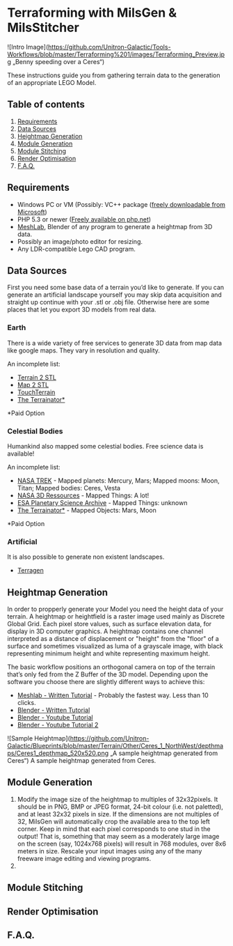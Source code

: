 # Terraforming with MilsGen & MilsStitcher

![Intro Image](https://github.com/Unitron-Galactic/Tools-Workflows/blob/master/Terraforming%201/images/Terraforming_Preview.jpg „Benny speeding over a Ceres“)

These instructions guide you from gathering terrain data to the generation of an appropriate LEGO Model.

## Table of contents

1. [Requirements](#requirements)
2. [Data Sources](#datasources)
3. [Heightmap Generation](#heightmap)
4. [Module Generation](#milsgen)
5. [Module Stitching](#milsstitcher)
6. [Render Optimisation ](#optimisation)
7. [F.A.Q.](#faq)

## Requirements <a name=„requirements“></a>

* Windows PC or VM (Possibly: VC++ package ([freely downloadable from Microsoft](http://www.microsoft.com/en-us/download/details.aspx?id=5555))
* PHP 5.3 or newer ([Freely available on php.net](https://windows.php.net/download/))
* [MeshLab](http://www.meshlab.net/), Blender of any program to generate a heightmap from 3D data.
* Possibly an image/photo editor for resizing.
* Any LDR-compatible Lego CAD program.

## Data Sources <a name=„datasources“></a>

First you need some base data of a terrain you’d like to generate. If you can generate an artificial landscape yourself you may skip data acquisition and straight up continue with your .stl or .obj file.
Otherwise here are some places that let you export 3D models from real data.

### Earth

There is a wide variety of free services to generate 3D data from map data like google maps. They vary in resolution and quality.

An incomplete list:

* [Terrain 2 STL](http://jthatch.com/Terrain2STL/)
* [Map 2 STL](https://map2stl.com/)
* [TouchTerrain](https://touchterrain.geol.iastate.edu/)
* [The Terrainator*](https://terrainator.com/)

*Paid Option

### Celestial Bodies

Humankind also mapped some celestial bodies. Free science data is available!

An incomplete list:

* [NASA TREK](https://trek.nasa.gov/) - Mapped planets: Mercury, Mars; Mapped moons: Moon, Titan; Mapped bodies: Ceres, Vesta
* [NASA 3D Ressources](https://nasa3d.arc.nasa.gov/models) - Mapped Things: A lot!
* [ESA Planetary Science Archive](https://archives.esac.esa.int/psa/#!Home%20View) - Mapped Things: unknown
* [The Terrainator*](https://terrainator.com/) - Mapped Objects: Mars, Moon

*Paid Option

### Artificial

It is also possible to generate non existent landscapes.

* [Terragen](https://planetside.co.uk/)

## Heightmap Generation <a name=„heightmap“></a>

In order to propperly generate your Model you need the height data of your terrain. A heightmap or heightfield is a raster image used mainly as Discrete Global Grid. Each pixel store values, such as surface elevation data, for display in 3D computer graphics. A heightmap contains one channel interpreted as a distance of displacement or "height" from the "floor" of a surface and sometimes visualized as luma of a grayscale image, with black representing minimum height and white representing maximum height.

The basic workflow positions an orthogonal camera on top of the terrain that’s only fed from the Z Buffer of the 3D model.
Depending upon the software you choose there are slightly different ways to achieve this:

* [Meshlab - Written Tutorial](https://community.glowforge.com/t/tutorial-creating-a-depth-map-from-a-3d-model-for-3d-engraving/6659) - Probably the fastest way. Less than 10 clicks.
* [Blender - Written Tutorial](https://www.sjg.io/post/75382046691/creating-bump-maps-for-texture-engraving-from-stl)
* [Blender - Youtube Tutorial](https://www.youtube.com/watch?v=dUEPieo26nk)
* [Blender - Youtube Tutorial 2](https://www.youtube.com/watch?v=AtkU2aaaCfU)


![Sample Heightmap](https://github.com/Unitron-Galactic/Blueprints/blob/master/Terrain/Other/Ceres_1_NorthWest/depthmaps/Ceres1_depthmap_520x520.png „A sample heightmap generated from Ceres“)
A sample heightmap generated from Ceres.

## Module Generation <a name=„milsgen“></a>

1. Modify the image size of the heightmap to multiples of 32x32pixels. It should be in PNG, BMP or JPEG format, 24-bit colour (i.e. not paletted), and at least 32x32 pixels in size. If the dimensions are not multiples of 32, MilsGen will automatically crop the available area to the top left corner. 
Keep in mind that each pixel corresponds to one stud in the output! That is, something that may seem as a moderately large image on the screen (say, 1024x768 pixels) will result in 768 modules, over 8x6 meters in size. Rescale your input images using any of the many freeware image editing and viewing programs.
2. 

## Module Stitching <a name=„milsstitcher“></a>

## Render Optimisation <a name=„optimisation“></a>

## F.A.Q. <a name=„Fan“></a>




